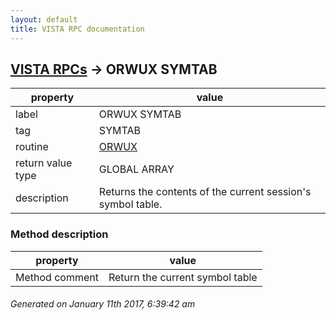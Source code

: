 ```yaml
---
layout: default
title: VISTA RPC documentation
---
```




## [VISTA RPCs](TableOfContent.md) &#8594; ORWUX SYMTAB 

 property | value 
--- | --- 
 label | ORWUX SYMTAB
 tag | SYMTAB
 routine | [ORWUX](http://code.osehra.org/dox/Routine_ORWUX_source.html)
 return value type | GLOBAL ARRAY
 description | Returns the contents of the current session's symbol table.


### Method description

 property | value 
--- | --- 
 Method comment | Return the current symbol table




 ###### Generated on January 11th 2017, 6:39:42 am